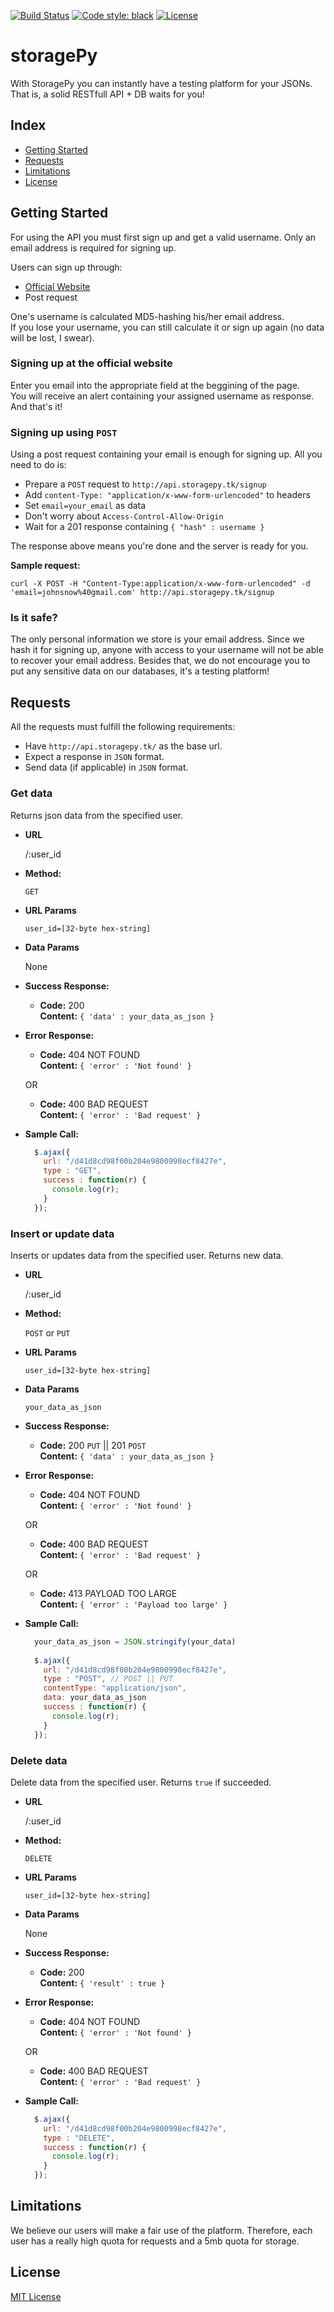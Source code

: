 [![Build Status](https://travis-ci.com/horefice/storagePy.svg?branch=master)](https://travis-ci.com/horefice/storagePy)
[![Code style: black](https://img.shields.io/badge/code%20style-black-000000.svg)](https://github.com/psf/black)
[![License](https://img.shields.io/badge/license-MIT-blue.svg)](LICENSE.md)

# storagePy

With StoragePy you can instantly have a testing platform for your JSONs. That is, a solid RESTfull API + DB waits for you!

## Index

* [Getting Started](#getting-started)
* [Requests](#requests)
* [Limitations](#limitations)
* [License](#license)

## Getting Started

For using the API you must first sign up and get a valid username.
Only an email address is required for signing up.

Users can sign up through:

* [Official Website](http://storagepy.tk)
* Post request

One's username is calculated MD5-hashing his/her email address. <br>
If you lose your username, you can still calculate it or sign up again (no data will be lost, I swear). <br>

### Signing up at the official website

Enter you email into the appropriate field at the beggining of the page. <br>
You will receive an alert containing your assigned username as response. And that's it!

### Signing up using `POST`

Using a post request containing your email is enough for signing up.
All you need to do is:

* Prepare a `POST` request to `http://api.storagepy.tk/signup`
* Add `content-Type: "application/x-www-form-urlencoded"` to headers
* Set `email=your_email` as data
* Don't worry about `Access-Control-Allow-Origin`
* Wait for a 201 response containing `{ "hash" : username }`

The response above means you're done and the server is ready for you.

**Sample request:**

```shell
curl -X POST -H "Content-Type:application/x-www-form-urlencoded" -d 'email=johnsnow%40gmail.com' http://api.storagepy.tk/signup
```

### Is it safe?

The only personal information we store is your email address. Since we hash it for signing up, anyone with access to your username will not be able to recover your email address. Besides that, we do not encourage you to put any sensitive data on our databases, it's a testing platform!

## Requests

All the requests must fulfill the following requirements:
* Have `http://api.storagepy.tk/` as the base url.
* Expect a response in `JSON` format.
* Send data (if applicable) in `JSON` format.

### Get data

  Returns json data from the specified user.

* **URL**

  /:user_id

* **Method:**

  `GET`
  
*  **URL Params**
 
   `user_id=[32-byte hex-string]`

* **Data Params**

  None

* **Success Response:**

  * **Code:** 200 <br>
    **Content:** `{ 'data' : your_data_as_json }`
 
* **Error Response:**

  * **Code:** 404 NOT FOUND <br>
    **Content:** `{ 'error' : 'Not found' }`

  OR

  * **Code:** 400 BAD REQUEST <br>
    **Content:** `{ 'error' : 'Bad request' }`

* **Sample Call:**

  ```javascript
    $.ajax({
      url: "/d41d8cd98f00b204e9800998ecf8427e",
      type : "GET",
      success : function(r) {
        console.log(r);
      }
    });
  ```

### Insert or update data

  Inserts or updates data from the specified user. Returns new data.

* **URL**

  /:user_id

* **Method:**

  `POST` or `PUT`
  
*  **URL Params**
 
   `user_id=[32-byte hex-string]`

* **Data Params**

  `your_data_as_json`

* **Success Response:**

  * **Code:** 200 `PUT` || 201 `POST` <br>
    **Content:** `{ 'data' : your_data_as_json }`
 
* **Error Response:**

  * **Code:** 404 NOT FOUND <br>
    **Content:** `{ 'error' : 'Not found' }`

  OR

  * **Code:** 400 BAD REQUEST <br>
    **Content:** `{ 'error' : 'Bad request' }`

  OR

  * **Code:** 413 PAYLOAD TOO LARGE <br>
    **Content:** `{ 'error' : 'Payload too large' }`

* **Sample Call:**

  ```javascript
    your_data_as_json = JSON.stringify(your_data)
    
    $.ajax({
      url: "/d41d8cd98f00b204e9800998ecf8427e",
      type : "POST", // POST || PUT
      contentType: "application/json",
      data: your_data_as_json
      success : function(r) {
        console.log(r);
      }
    });
  ```

### Delete data

  Delete data from the specified user. Returns `true` if succeeded.

* **URL**

  /:user_id

* **Method:**

  `DELETE`
  
*  **URL Params**
 
   `user_id=[32-byte hex-string]`

* **Data Params**

  None

* **Success Response:**

  * **Code:** 200 <br>
    **Content:** `{ 'result' : true }`
 
* **Error Response:**

  * **Code:** 404 NOT FOUND <br>
    **Content:** `{ 'error' : 'Not found' }`

  OR

  * **Code:** 400 BAD REQUEST <br>
    **Content:** `{ 'error' : 'Bad request' }`

* **Sample Call:**

  ```javascript
    $.ajax({
      url: "/d41d8cd98f00b204e9800998ecf8427e",
      type : "DELETE",
      success : function(r) {
        console.log(r);
      }
    });
  ```

## Limitations

We believe our users will make a fair use of the platform. Therefore, each user has a really high quota for requests and a 5mb quota for storage.

## License

[MIT License](LICENSE.md)
